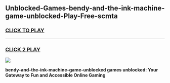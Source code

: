 
## Unblocked-Games-bendy-and-the-ink-machine-game-unblocked-Play-Free-scmta
<h3>
<a href="https://premium76.site?title=bendy-and-the-ink-machine-game-unblocked&ref=17A">CLICK TO PLAY</a></h3>
<hr>

<h3>
<a href="https://premium76.site?title=bendy-and-the-ink-machine-game-unblocked&ref=17A">CLICK 2 PLAY</a>
  
</h3>

<a href="https://premium76.site?title=bendy-and-the-ink-machine-game-unblocked&ref=17A"><img src="https://clearcache.store/games.png"></a>


**bendy-and-the-ink-machine-game-unblocked games unblocked: Your Gateway to Fun and Accessible Online Gaming**
